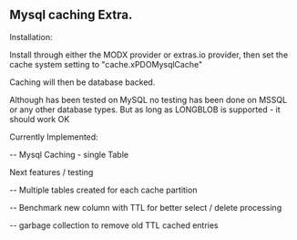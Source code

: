 ## Mysql caching Extra.

Installation:

Install through either the MODX provider or extras.io provider, then set the cache system setting to "cache.xPDOMysqlCache"

Caching will then be database backed.

Although has been tested on MySQL no testing has been done on MSSQL or any other database types. But as long as LONGBLOB is supported - it should work OK

Currently Implemented:

-- Mysql Caching - single Table

Next features / testing

-- Multiple tables created for each cache partition

-- Benchmark new column with TTL for better select / delete processing

-- garbage collection to remove old TTL cached entries
